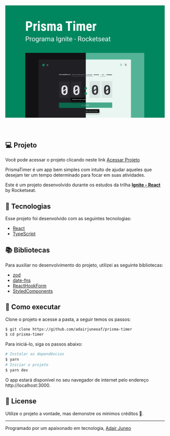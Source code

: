 <!-- <p align="center">
  <img alt="PrismaTimer" src=".github/logo.svg" width="96px">
</p> -->

<h1 align="center">
    <img alt="PrismaTimer" src=".github/capa.png" />
</h1>

<br>

## 💻 Projeto

Você pode acessar o projeto clicando neste link [Acessar Projeto](https://prisma-timer-adairjuneo.vercel.app/)

PrismaTimer é um app bem simples com intuito de ajudar aqueles que desejam ter um tempo determinado para focar em suas atividades.

Este é um projeto desenvolvido durante os estudos da trilha **[Ignite - React](https://lp.rocketseat.com.br/ignite)** by Rocketseat.

## 🧪 Tecnologias

Esse projeto foi desenvolvido com as seguintes tecnologias:

- [React](https://reactjs.org)
- [TypeScript](https://www.typescriptlang.org/)

## 📚 Bibliotecas

Para auxiliar no desenvolvimento do projeto, utilizei as seguinte bibliotecas:

- [zod](https://zod.dev/)
- [date-fns](https://date-fns.org/docs/Getting-Started)
- [ReactHookForm](https://react-hook-form.com/ts/)
- [StyledComponents](https://styled-components.com)

## 🚀 Como executar

Clone o projeto e acesse a pasta, a seguir temos os passos:

```bash
$ git clone https://github.com/adairjuneoaf/prisma-timer
$ cd prisma-timer
```

Para iniciá-lo, siga os passos abaixo:

```bash
# Instalar as dependências
$ yarn
# Iniciar o projeto
$ yarn dev
```

O app estará disponível no seu navegador de internet pelo endereço http://localhost:3000.

## 📝 License

Utilize o projeto a vontade, mas demonstre os mínimos créditos 🧡.

---

Programado por um apaixonado em tecnologia, [Adair Juneo](https://portfolio-adairjuneo.vercel.app/)
